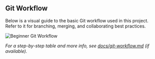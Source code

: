 ## Git Workflow

Below is a visual guide to the basic Git workflow used in this project.  
Refer to it for branching, merging, and collaborating best practices.

![Beginner Git Workflow](./beginner-git-workflow.png)

_For a step-by-step table and more info, see [docs/git-workflow.md](docs/git-workflow.md) (if available)._
